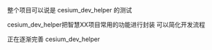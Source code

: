 整个项目可以说是 cesium_dev_helper 的测试

cesium_dev_helper把智慧XX项目常用的功能进行封装 可以简化开发流程

正在逐渐完善 cesium_dev_helper







